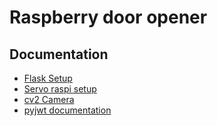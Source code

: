 # Raspberry door opener

## Documentation
- [Flask Setup](https://towardsdatascience.com/python-webserver-with-flask-and-raspberry-pi-398423cc6f5d)
- [Servo raspi setup](https://gist.github.com/elktros/384443b57a33f399a4acba76191e0e63)
- [cv2 Camera](https://github.com/miguelgrinberg/flask-video-streaming)
- [pyjwt documentation](https://pyjwt.readthedocs.io/en/stable/)